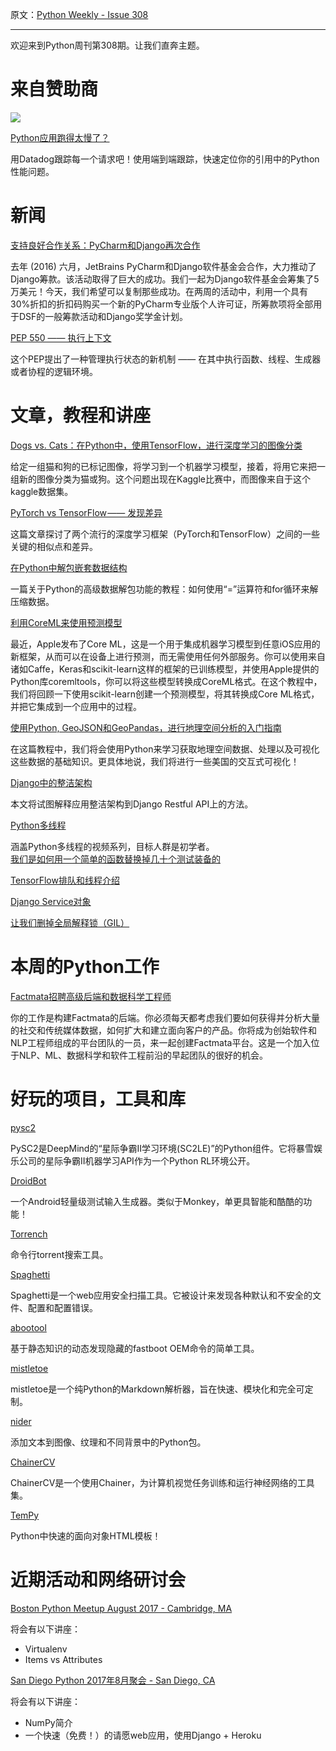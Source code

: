 原文：[Python Weekly - Issue 308](http://eepurl.com/cZXdKD)

---

欢迎来到Python周刊第308期。让我们直奔主题。
  
# 来自赞助商

[![](https://gallery.mailchimp.com/e2e180baf855ac797ef407fc7/images/45a64cc4-8d9a-460d-85d2-38c82f745d31.png)](https://www.datadoghq.com/dg/apm/ts-python-performance/?utm_source=Advertisement&utm_medium=Advertisement&utm_campaign=PythonWeekly-Tshirt&utm_content=Python)

[Python应用跑得太慢了？](https://www.datadoghq.com/dg/apm/ts-python-performance/?utm_source=Advertisement&utm_medium=Advertisement&utm_campaign=PythonWeekly-Tshirt&utm_content=Python)

用Datadog跟踪每一个请求吧！使用端到端跟踪，快速定位你的引用中的Python性能问题。
  
  
# 新闻  
  
[支持良好合作关系：PyCharm和Django再次合作](https://www.djangoproject.com/weblog/2017/aug/15/support-dsf-2017/)

去年 (2016) 六月，JetBrains PyCharm和Django软件基金会合作，大力推动了Django筹款。该活动取得了巨大的成功。我们一起为Django软件基金会筹集了5万美元！今天，我们希望可以复制那些成功。在两周的活动中，利用一个具有30%折扣的折扣码购买一个新的PyCharm专业版个人许可证，所筹款项将全部用于DSF的一般筹款活动和Django奖学金计划。  
  
[PEP 550 —— 执行上下文](https://www.python.org/dev/peps/pep-0550/)

这个PEP提出了一种管理执行状态的新机制 —— 在其中执行函数、线程、生成器或者协程的逻辑环境。
  
  
# 文章，教程和讲座  
  
[Dogs vs. Cats：在Python中，使用TensorFlow，进行深度学习的图像分类](https://sandipanweb.wordpress.com/2017/08/13/dogs-vs-cats-image-classification-with-deep-learning-using-tensorflow-in-python/)  

给定一组猫和狗的已标记图像，将学习到一个机器学习模型，接着，将用它来把一组新的图像分类为猫或狗。这个问题出现在Kaggle比赛中，而图像来自于这个kaggle数据集。
  
[PyTorch vs TensorFlow —— 发现差异](https://medium.com/towards-data-science/pytorch-vs-tensorflow-spotting-the-difference-25c75777377b)

这篇文章探讨了两个流行的深度学习框架（PyTorch和TensorFlow）之间的一些关键的相似点和差异。
  
[在Python中解包嵌套数据结构](https://dbader.org/blog/python-nested-unpacking)

一篇关于Python的高级数据解包功能的教程：如何使用“=”运算符和for循环来解压缩数据。
  
[利用CoreML来使用预测模型](https://blog.pusher.com/using-prediction-models-coreml/) 

最近，Apple发布了Core ML，这是一个用于集成机器学习模型到任意iOS应用的新框架，从而可以在设备上进行预测，而无需使用任何外部服务。你可以使用来自诸如Caffe，Keras和scikit-learn这样的框架的已训练模型，并使用Apple提供的Python库coremltools，你可以将这些模型转换成CoreML格式。在这个教程中，我们将回顾一下使用scikit-learn创建一个预测模型，将其转换成Core ML格式，并把它集成到一个应用中的过程。
  
[使用Python, GeoJSON和GeoPandas，进行地理空间分析的入门指南](https://www.twilio.com/blog/2017/08/geospatial-analysis-python-geojson-geopandas.html)  

在这篇教程中，我们将会使用Python来学习获取地理空间数据、处理以及可视化这些数据的基础知识。更具体地说，我们将进行一些美国的交互式可视化！
  
[Django中的整洁架构](https://engineering.21buttons.com/clean-architecture-in-django-d326a4ab86a9)

本文将试图解释应用整洁架构到Django Restful API上的方法。
  
[Python多线程](https://www.youtube.com/playlist?list=PLGKQkV4guDKEv1DoK4LYdo2ZPLo6cyLbm)  

涵盖Python多线程的视频系列，目标人群是初学者。
   
[我们是如何用一个简单的函数替换掉几十个测试装备的](https://medium.com/@hakibenita/how-we-replaced-dozens-of-test-fixtures-with-one-simple-function-bac73bfc277d)  
  
[TensorFlow排队和线程介绍](http://adventuresinmachinelearning.com/introduction-tensorflow-queuing/)  
  
[Django Service对象](http://mitchel.me/2017/django-service-objects/)  
  
[让我们删掉全局解释锁（GIL）](https://morepypy.blogspot.com/2017/08/lets-remove-global-interpreter-lock.html)   
  
  
# 本周的Python工作  
  
[Factmata招聘高级后端和数据科学工程师](http://jobs.pythonweekly.com/jobs/senior-backend-and-data-science-engineer/)

你的工作是构建Factmata的后端。你必须每天都考虑我们要如何获得并分析大量的社交和传统媒体数据，如何扩大和建立面向客户的产品。你将成为创始软件和NLP工程师组成的平台团队的一员，来一起创建Factmata平台。这是一个加入位于NLP、ML、数据科学和软件工程前沿的早起团队的很好的机会。
  
  
# 好玩的项目，工具和库  
  
[pysc2](https://github.com/deepmind/pysc2)  

PySC2是DeepMind的“星际争霸II学习环境(SC2LE)”的Python组件。它将暴雪娱乐公司的星际争霸II机器学习API作为一个Python RL环境公开。
  
[DroidBot](https://github.com/honeynet/droidbot)  

一个Android轻量级测试输入生成器。类似于Monkey，单更具智能和酷酷的功能！
  
[Torrench](https://github.com/kryptxy/torrench/)   

命令行torrent搜索工具。
  
[Spaghetti](https://github.com/m4ll0k/Spaghetti)   

Spaghetti是一个web应用安全扫描工具。它被设计来发现各种默认和不安全的文件、配置和配置错误。
  
[abootool](https://github.com/alephsecurity/abootool)  

基于静态知识的动态发现隐藏的fastboot OEM命令的简单工具。
  
[mistletoe](https://github.com/miyuchina/mistletoe)   

mistletoe是一个纯Python的Markdown解析器，旨在快速、模块化和完全可定制。
  
[nider](https://github.com/pythad/nider)  

添加文本到图像、纹理和不同背景中的Python包。
  
[ChainerCV](https://github.com/chainer/chainercv)  

ChainerCV是一个使用Chainer，为计算机视觉任务训练和运行神经网络的工具集。
  
[TemPy](https://github.com/Hrabal/TemPy)  

Python中快速的面向对象HTML模板！

  
# 近期活动和网络研讨会  
  
[Boston Python Meetup August 2017 - Cambridge, MA](https://www.meetup.com/bostonpython/events/240446981/)  

将会有以下讲座：

  * Virtualenv
  * Items vs Attributes

  
[San Diego Python 2017年8月聚会 - San Diego, CA](https://www.meetup.com/pythonsd/events/241076005/)  

将会有以下讲座：
  * NumPy简介
  * 一个快速（免费！）的请愿web应用，使用Django + Heroku

  

 

